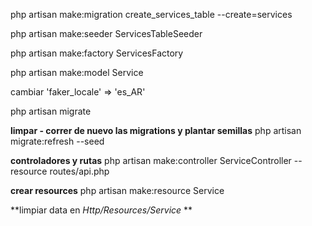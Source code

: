 php artisan make:migration create_services_table --create=services

php artisan make:seeder ServicesTableSeeder

php artisan make:factory ServicesFactory

php artisan make:model Service

cambiar  'faker_locale' => 'es_AR'

php artisan migrate

**limpar - correr de nuevo las migrations y plantar semillas**
php artisan migrate:refresh --seed

**controladores y rutas**
php artisan make:controller ServiceController --resource
routes/api.php

**crear resources**
php artisan make:resource Service

**limpiar data en *Http/Resources/Service* **
